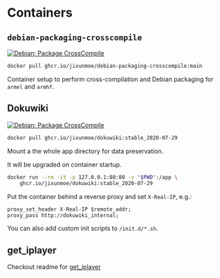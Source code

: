 # Containers

## `debian-packaging-crosscompile`

[![Debian: Package CrossCompile](https://github.com/jixunmoe/containers/actions/workflows/debian-packaging-crosscompile.yml/badge.svg)](https://github.com/jixunmoe/containers/actions/workflows/debian-packaging-crosscompile.yml)

```sh
docker pull ghcr.io/jixunmoe/debian-packaging-crosscompile:main
```

Container setup to perform cross-compilation and Debian packaging for
`armel` and `armhf`.

## Dokuwiki

[![Debian: Package CrossCompile](https://github.com/jixunmoe/containers/actions/workflows/debian-packaging-crosscompile.yml/badge.svg)](https://github.com/jixunmoe/containers/actions/workflows/debian-packaging-crosscompile.yml)

```sh
docker pull ghcr.io/jixunmoe/dokuwiki:stable_2020-07-29
```

Mount a the whole app directory for data preservation.

It will be upgraded on container startup.

```sh
docker run --rm -it -p 127.0.0.1:80:80 -v "$PWD":/app \
    ghcr.io/jixunmoe/dokuwiki:stable_2020-07-29
```

Put the container behind a reverse proxy and set `X-Real-IP`, e.g.:

```
proxy_set_header X-Real-IP $remote_addr;
proxy_pass http://dokuwiki_internal;
```

You can also add custom init scripts to `/init.d/*.sh`.

## get_iplayer

Checkout readme for [get_iplayer](./get_iplayer/README.MD)
